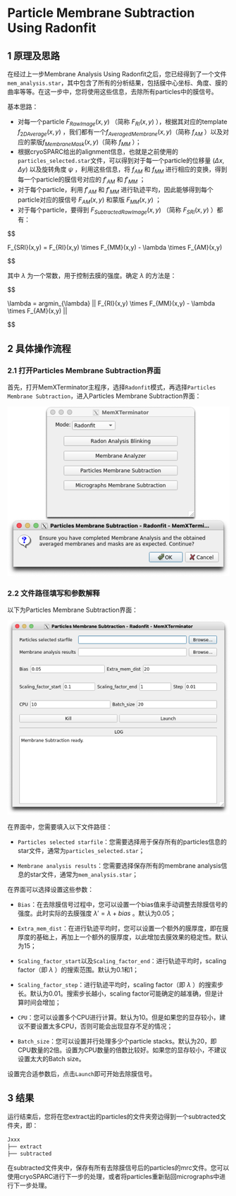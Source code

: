 # Particle Membrane Subtraction Using Radonfit

## 1 原理及思路

在经过上一步Membrane Analysis Using Radonfit之后，您已经得到了一个文件`mem_analysis.star`，其中包含了所有的分析结果，包括膜中心坐标、角度、膜的曲率等等。在这一步中，您将使用这些信息，去除所有particles中的膜信号。

基本思路：

* 对每一个particle $F_{RawImage}(x,y)$ （简称 $F_{RI}(x,y)$ ），根据其对应的template $f_{2DAverage}(x,y)$ ，我们都有一个$f_{AveragedMembrane}(x,y)$（简称 $f_{AM}$ ）以及对应的蒙版$f_{MembraneMask}(x,y)$（简称 $f_{MM}$ ）；
* 根据cryoSPARC给出的alignment信息，也就是之前使用的`particles_selected.star`文件，可以得到对于每一个particle的位移量 $(\Delta x, \Delta y)$ 以及旋转角度 $\psi$ ，利用这些信息，将 $f_{AM}$ 和 $f_{MM}$ 进行相应的变换，得到每一个particle的膜信号对应的 $f'_{AM}$ 和 $f'_{MM}$ ；
* 对于每个particle，利用 $f'_{AM}$ 和 $f'_{MM}$ 进行轨迹平均，因此能够得到每个particle对应的膜信号 $F_{AM}(x,y)$ 和蒙版 $F_{MM}(x,y)$ ；
* 对于每个particle，要得到 $F_{SubtractedRawImage}(x,y)$ （简称 $F_{SRI}(x,y)$ ）都有：

$$

F_{SRI}(x,y) = F_{RI}(x,y) \times F_{MM}(x,y) - \lambda \times F_{AM}(x,y)

$$

其中 $\lambda$ 为一个常数，用于控制去膜的强度。确定 $\lambda$ 的方法是：

$$

\lambda = argmin_{\lambda} || F_{RI}(x,y) \times F_{MM}(x,y) - \lambda \times F_{AM}(x,y) ||

$$


## 2 具体操作流程

### 2.1 打开Particles Membrane Subtraction界面

首先，打开MemXTerminator主程序，选择`Radonfit`模式，再选择`Particles Membrane Subtraction`，进入Particles Membrane Subtraction界面：

<center><img src="../../../img/3_1-1.png" alt="Particles Membrane Subtraction界面"></center>

### 2.2 文件路径填写和参数解释

以下为Particles Membrane Subtraction界面：

<center><img src="../../../img/3_1-2.png" alt="Particles Membrane Subtraction界面"></center>

在界面中，您需要填入以下文件路径：

* `Particles selected starfile`：您需要选择用于保存所有的particles信息的star文件，通常为`particles_selected.star`；

* `Membrane analysis results`：您需要选择保存所有的membrane analysis信息的star文件，通常为`mem_analysis.star`；

在界面可以选择设置这些参数：

* `Bias`：在去除膜信号过程中，您可以设置一个bias值来手动调整去除膜信号的强度。此时实际的去膜强度 $\lambda' = \lambda + bias$ 。默认为0.05；

* `Extra_mem_dist`：在进行轨迹平均时，您可以设置一个额外的膜厚度，即在膜厚度的基础上，再加上一个额外的膜厚度，以此增加去膜效果的稳定性。默认为15；

* `Scaling_factor_start`以及`Scaling_factor_end`：进行轨迹平均时，scaling factor（即 $\lambda$ ）的搜索范围。默认为0.1和1；

* `Scaling_factor_step`：进行轨迹平均时，scaling factor（即 $\lambda$ ）的搜索步长。默认为0.01。搜索步长越小，scaling factor可能确定的越准确，但是计算时间会增加；

* `CPU`：您可以设置多个CPU进行计算。默认为10。但是如果您的显存较小，建议不要设置太多CPU，否则可能会出现显存不足的情况；

* `Batch_size`：您可以设置并行处理多少个particle stacks。默认为20，即CPU数量的2倍。设置为CPU数量的倍数比较好。如果您的显存较小，不建议设置太大的Batch size。

设置完合适参数后，点击`Launch`即可开始去除膜信号。

## 3 结果

运行结束后，您将在您extract出的particles的文件夹旁边得到一个subtracted文件夹，即：

    Jxxx
    ├── extract
    ├── subtracted

在subtracted文件夹中，保存有所有去除膜信号后的particles的mrc文件。您可以使用cryoSPARC进行下一步的处理，或者将particles重新贴回micrographs中进行下一步处理。